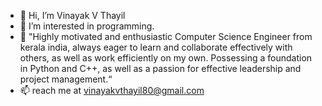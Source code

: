 - 👋 Hi, I’m Vinayak V Thayil
- 👀 I’m interested in programming.
- 🌱 "Highly motivated and enthusiastic Computer Science Engineer from kerala india, always eager to learn and collaborate effectively with others, as well as work efficiently on my own. Possessing a foundation in Python and C++, as well as a passion for effective leadership and project management.“
- 📫 reach me at vinayakvthayil80@gmail.com
